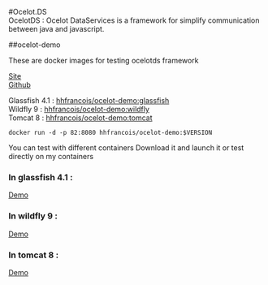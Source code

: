 #Ocelot.DS  
OcelotDS : Ocelot DataServices is a framework for simplify communication between java and javascript.  

##ocelot-demo

These are docker images for testing ocelotds framework

[Site](http://hhdevelopment.github.io/ocelot/)   
[Github](https://github.com/hhdevelopment/ocelot)

Glassfish 4.1 : [hhfrancois/ocelot-demo:glassfish](https://github.com/hhdevelopment/ocelot-demo/blob/glassfish/Dockerfile)    
Wildfly 9 : [hhfrancois/ocelot-demo:wildfly](https://github.com/hhdevelopment/ocelot-demo/blob/wildfly/Dockerfile)    
Tomcat 8 : [hhfrancois/ocelot-demo:tomcat](https://github.com/hhdevelopment/ocelot-demo/blob/tomcat/Dockerfile)    

```
docker run -d -p 82:8080 hhfrancois/ocelot-demo:$VERSION
```

You can test with different containers
Download it and launch it or test directly on my containers

### In glassfish 4.1 :
[Demo](http://demo.ocelotds.org/ocelot-test/)

### In wildfly 9 :
[Demo](http://demo.ocelotds.org:81/ocelot-test/)

### In tomcat  8 :
[Demo](http://demo.ocelotds.org:82/ocelot-test/)







